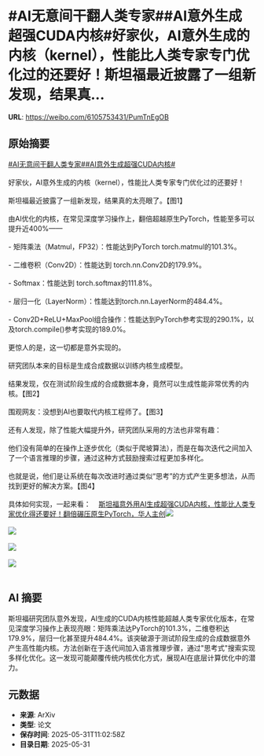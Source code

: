 # #AI无意间干翻人类专家##AI意外生成超强CUDA内核#好家伙，AI意外生成的内核（kernel），性能比人类专家专门优化过的还要好！斯坦福最近披露了一组新发现，结果真...

**URL**: https://weibo.com/6105753431/PumTnEgOB

## 原始摘要

<a href="https://m.weibo.cn/search?containerid=231522type%3D1%26t%3D10%26q%3D%23AI%E6%97%A0%E6%84%8F%E9%97%B4%E5%B9%B2%E7%BF%BB%E4%BA%BA%E7%B1%BB%E4%B8%93%E5%AE%B6%23&amp;extparam=%23AI%E6%97%A0%E6%84%8F%E9%97%B4%E5%B9%B2%E7%BF%BB%E4%BA%BA%E7%B1%BB%E4%B8%93%E5%AE%B6%23" data-hide=""><span class="surl-text">#AI无意间干翻人类专家#</span></a><a href="https://m.weibo.cn/search?containerid=231522type%3D1%26t%3D10%26q%3D%23AI%E6%84%8F%E5%A4%96%E7%94%9F%E6%88%90%E8%B6%85%E5%BC%BACUDA%E5%86%85%E6%A0%B8%23&amp;extparam=%23AI%E6%84%8F%E5%A4%96%E7%94%9F%E6%88%90%E8%B6%85%E5%BC%BACUDA%E5%86%85%E6%A0%B8%23" data-hide=""><span class="surl-text">#AI意外生成超强CUDA内核#</span></a><br><br>好家伙，AI意外生成的内核（kernel），性能比人类专家专门优化过的还要好！<br><br>斯坦福最近披露了一组新发现，结果真的太亮眼了。【图1】<br><br>由AI优化的内核，在常见深度学习操作上，翻倍超越原生PyTorch，性能至多可以提升近400%——<br><br>- 矩阵乘法（Matmul，FP32）：性能达到PyTorch&nbsp;torch.matmul的101.3%。<br><br>- 二维卷积（Conv2D）：性能达到&nbsp;torch.nn.Conv2D的179.9%。<br><br>- Softmax：性能达到&nbsp;torch.softmax的111.8%。<br><br>- 层归一化（LayerNorm）：性能达到torch.nn.LayerNorm的484.4%。<br><br>- Conv2D+ReLU+MaxPool组合操作：性能达到PyTorch参考实现的290.1%，以及torch.compile()参考实现的189.0%。<br><br>更惊人的是，这一切都是意外实现的。<br><br>研究团队本来的目标是生成合成数据以训练内核生成模型。<br><br>结果发现，仅在测试阶段生成的合成数据本身，竟然可以生成性能非常优秀的内核。【图2】<br><br>围观网友：没想到AI也要取代内核工程师了。【图3】<br><br>还有人发现，除了性能大幅提升外，研究团队采用的方法也非常有趣：<br><br>他们没有简单的在操作上逐步优化（类似于爬坡算法），而是在每次迭代之间加入了一个语言推理的步骤，通过这种方式鼓励搜索过程更加多样化。<br><br>也就是说，他们是让系统在每次改进时通过类似“思考”的方式产生更多想法，从而找到更好的解决方案。【图4】<br><br>具体如何实现，一起来看：<a href="https://weibo.cn/sinaurl?u=https%3A%2F%2Fmp.weixin.qq.com%2Fs%2FLFZhiacSqkaTkuMHWdzE1A" data-hide=""><span class="url-icon"><img style="width: 1rem;height: 1rem" src="https://h5.sinaimg.cn/upload/2015/09/25/3/timeline_card_small_web_default.png" referrerpolicy="no-referrer"></span><span class="surl-text">斯坦福意外用AI生成超强CUDA内核，性能比人类专家优化得还要好！翻倍碾压原生PyTorch，华人主创</span></a><img style="" src="https://tvax4.sinaimg.cn/large/006Fd7o3ly1i1yogxui4dj30zk0jzgqx.jpg" referrerpolicy="no-referrer"><br><br><img style="" src="https://tvax3.sinaimg.cn/large/006Fd7o3ly1i1yohe4dgpj30ws0a2ae7.jpg" referrerpolicy="no-referrer"><br><br><img style="" src="https://tvax2.sinaimg.cn/large/006Fd7o3ly1i1yohgbjd7j30wo0swwrm.jpg" referrerpolicy="no-referrer"><br><br><img style="" src="https://tvax3.sinaimg.cn/large/006Fd7o3ly1i1yokctslbj30jq06ydim.jpg" referrerpolicy="no-referrer"><br><br>

## AI 摘要

斯坦福研究团队意外发现，AI生成的CUDA内核性能超越人类专家优化版本，在常见深度学习操作上表现亮眼：矩阵乘法达PyTorch的101.3%，二维卷积达179.9%，层归一化甚至提升484.4%。该突破源于测试阶段生成的合成数据意外产生高性能内核。方法创新在于迭代间加入语言推理步骤，通过"思考式"搜索实现多样化优化。这一发现可能颠覆传统内核优化方式，展现AI在底层计算优化中的潜力。

## 元数据

- **来源**: ArXiv
- **类型**: 论文
- **保存时间**: 2025-05-31T11:02:58Z
- **目录日期**: 2025-05-31
